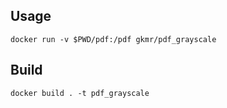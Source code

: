 ## Usage
```
docker run -v $PWD/pdf:/pdf gkmr/pdf_grayscale
```

## Build
```
docker build . -t pdf_grayscale
```
